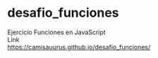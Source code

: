 # desafio_funciones
Ejercicio Funciones en JavaScript <br>
Link <br>
https://camisauurus.github.io/desafio_funciones/

